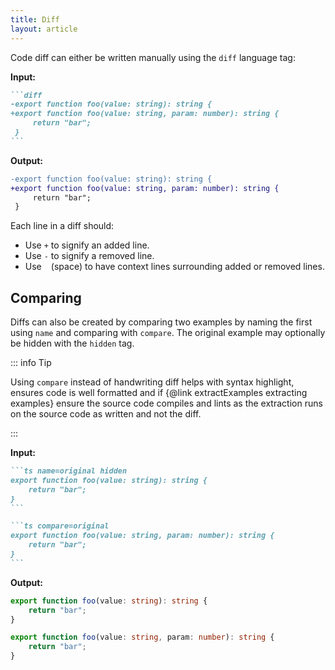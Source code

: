 ```yaml
---
title: Diff
layout: article
---
```


Code diff can either be written manually using the `diff` language tag:

**Input:**

````md
```diff
-export function foo(value: string): string {
+export function foo(value: string, param: number): string {
     return "bar";
 }
```
````

**Output:**

```diff
-export function foo(value: string): string {
+export function foo(value: string, param: number): string {
     return "bar";
 }
```

Each line in a diff should:

- Use `+` to signify an added line.
- Use `-` to signify a removed line.
- Use ` ` (space) to have context lines surrounding added or removed lines.

## Comparing

Diffs can also be created by comparing two examples by naming the first using `name` and comparing with `compare`.
The original example may optionally be hidden with the `hidden` tag.

::: info Tip

Using `compare` instead of handwriting diff helps with syntax highlight, ensures code is well formatted and if {@link extractExamples extracting examples} ensure the source code compiles and lints as the extraction runs on the source code as written and not the diff.

:::

**Input:**

````md
```ts name=original hidden
export function foo(value: string): string {
    return "bar";
}
```

```ts compare=original
export function foo(value: string, param: number): string {
    return "bar";
}
```
````

**Output:**

```ts name=original hidden
export function foo(value: string): string {
    return "bar";
}
```

```ts compare=original
export function foo(value: string, param: number): string {
    return "bar";
}
```
